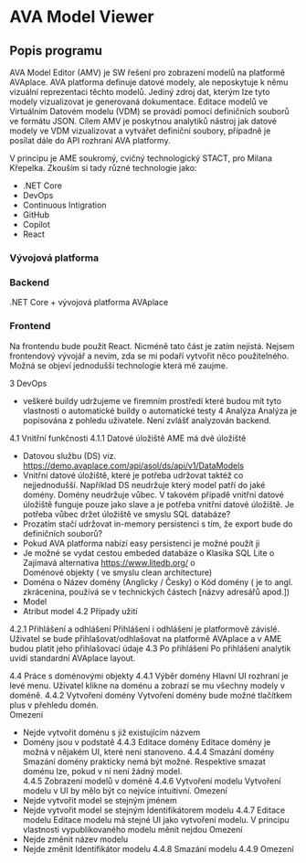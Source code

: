 ﻿# AVA Model Viewer

## Popis programu
AVA Model Editor (AMV) je SW řešení pro zobrazení modelů na platformě AVAplace. AVA platforma definuje datové modely, ale neposkytuje k němu vizuální reprezentaci těchto modelů. Jediný zdroj dat, kterým lze tyto modely vizualizovat je generovaná dokumentace. Editace modelů ve Virtuálním Datovém modelu (VDM) se provádí pomocí definičních souborů ve formátu JSON. Cílem AMV je poskytnou analytiků nástroj jak datové modely ve VDM vizualizovat a vytvářet definiční soubory, případně je posílat dále do API rozhraní AVA platformy.

V principu je AME soukromý, cvičný technologický STACT, pro Milana Křepelka. Zkouším si tady různé technologie jako:

- .NET Core
- DevOps
- Continuous Intigration
- GitHub
- Copilot
- React


### Vývojová platforma

###	Backend
.NET Core + vývojová platforma AVAplace

###	Frontend
Na frontendu bude použit React. Nicméně tato část je zatím nejistá. Nejsem frontendový vývojář a nevím, zda se mi podaří vytvořit něco použitelného. Možná se objeví jednodušší technologie která mě zaujme.

3	DevOps
-	veškeré buildy udržujeme ve firemním prostředí které budou mít tyto vlastnosti
o	automatické buildy
o	automatické testy
4	Analýza
Analýza je popisována z pohledu uživatele. Není zvlášť analyzován backend. 

4.1	Vnitřní funkčnosti
4.1.1	Datové úložiště
AME má dvě úložiště
-	Datovou službu (DS) viz. https://demo.avaplace.com/api/asol/ds/api/v1/DataModels
-	Vnitřní datové úložiště, které je potřeba udržovat taktéž co nejjednodušší. Například DS neudržuje který model patří do jaké domény. Domény neudržuje vůbec. 
V takovém případě vnitřní datové úložiště funguje pouze jako slave a je potřeba vnitřní datové úložiště.
Je potřeba vůbec držet úložiště ve smyslu SQL databáze?	
-	Prozatím stačí udržovat in-memory persistenci s tím, že export bude do definičních souborů?
-	Pokud AVA platforma nabízí easy persistenci je možné použít ji
-	Je možné se vydat cestou embeded databáze
o	Klasika SQL Lite
o	Zajímavá alternativa https://www.litedb.org/
o	
Doménové objekty ( ve smyslu clean architecture)
-	Doména
o	Název domény (Anglicky / Česky)
o	Kód domény ( je to angl. zkrácenina, používá se v technických částech [názvy adresářů apod.])
-	Model
-	Atribut model
4.2	Případy užití

4.2.1	Přihlášení a odhlášení
Přihlášení i odhlášení je platformově závislé. Uživatel se bude přihlašovat/odhlašovat na platformě AVAplace a v AME budou platit jeho přihlašovací údaje
4.3	Po přihlášení
Po přihlášení analytik uvidí standardní AVAplace layout. 

 

4.4	Práce s doménovými objekty
4.4.1	Výběr domény
Hlavní UI rozhraní je levé menu. Uživatel klikne na doménu a zobrazí se mu všechny modely v doméně. 
4.4.2	Vytvoření domény
Vytvoření domény bude možné tlačítkem plus v přehledu domén.  
Omezení
-	Nejde vytvořit doménu s již existujícím názvem
-	Domény jsou v podstatě 
4.4.3	Editace domény
Editace domény je možná v nějakém UI, které není stanoveno. 
4.4.4	Smazání domény
Smazání domény prakticky nemá být možné. Respektive smazat doménu lze, pokud v ní není žádný model.  
4.4.5	Zobrazení modelů v doméně
4.4.6	Vytvoření modelu
Vytvoření modelu v UI by mělo být co nejvíce intuitivní. 
Omezení
-	Nejde vytvořit model se stejným jménem
-	Nejde vytvořit model se stejným Identifikátorem modelu
4.4.7	Editace modelu
Editace modelu má stejné UI jako vytvoření modelu. V principu vlastnosti vypublikovaného modelu měnit nejdou
Omezení 
-	Nejde změnit název modelu
-	Nejde změnit Identifikátor modelu
4.4.8	Smazání modelu
4.4.9	Omezení
